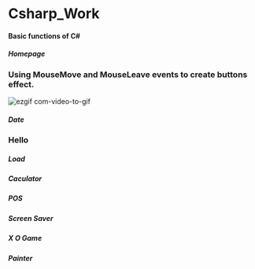 # Csharp_Work
#### Basic functions of C#

##### Homepage
### Using MouseMove and MouseLeave events to create buttons effect.
![ezgif com-video-to-gif](https://github.com/JingHsu1997/Csharp_Work/assets/134953373/9c34c46c-0700-42df-bedb-9fc1e52c3f07)

##### Date
### Hello

##### Load

##### Caculator

##### POS

##### Screen Saver

##### X O Game

##### Painter

